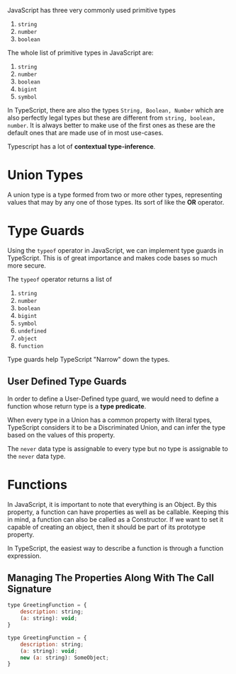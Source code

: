 JavaScript has three very commonly used primitive types
1. ```string```
2. `number`
3. `boolean`

The whole list of primitive types in JavaScript are:
1. `string`
2. `number`
3. `boolean`
4. `bigint`
5. `symbol`

In TypeScript, there are also the types `String, Boolean, Number` which are also perfectly legal types but these are different from `string, boolean, number`. It is always better to make use of the first ones as these are the default ones that are made use of in most use-cases. 

Typescript has a lot of **contextual type-inference**. 
# Union Types
A union type is a type formed from two or more other types, representing values that may by any one of those types. Its sort of like the **OR** operator.
# Type Guards
Using the `typeof` operator in JavaScript, we can implement type guards in TypeScript. This is of great importance and makes code bases so much more secure.

The `typeof` operator returns a list of 
1. `string`
2. `number`
3. `boolean`
4. `bigint`
5. `symbol`
6. `undefined`
7. `object`
8. `function`

Type guards help TypeScript "Narrow" down the types.
## User Defined Type Guards
In order to define a User-Defined type guard, we would need to define a function whose return type is a **type predicate**. 

When every type in a Union has a common property with literal types, TypeScript considers it to be a Discriminated Union, and can infer the type based on the values of this property. 

The `never` data type is assignable to every type but no type is assignable to the `never` data type. 
# Functions
In JavaScript, it is important to note that everything is an Object. By this property, a function can have properties as well as be callable. Keeping this in mind, a function can also be called as a Constructor. If we want to set it capable of creating an object, then it should be part of its prototype property.

In TypeScript, the easiest way to describe a function is through a function expression. 
## Managing The Properties Along With The Call Signature
```js fold title:Call_Signature_Description_With_Properties.ts
type GreetingFunction = {
	description: string;
	(a: string): void;
}
```

```js fold title:Call_Signature_With_Constructor_Description.ts
type GreetingFunction = {
	description: string;
	(a: string): void;
	new (a: string): SomeObject;
}
```
